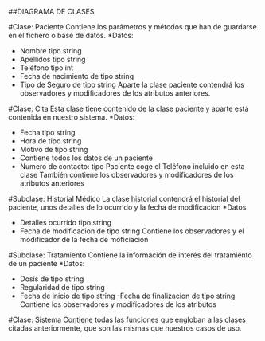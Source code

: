 ##DIAGRAMA DE CLASES

#Clase: Paciente
Contiene los parámetros y métodos que han de guardarse en el fichero o base de datos.
*Datos:
- Nombre tipo string
- Apellidos tipo string
- Teléfono tipo int
- Fecha de nacimiento de tipo string
- Tipo de Seguro de tipo string
Aparte la clase paciente contendrá los observadores y modificadores de los atributos anteriores.

#Clase: Cita
Esta clase tiene contenido de la clase paciente y aparte está contenida en nuestro sistema.
*Datos:
- Fecha tipo string
- Hora de tipo string
- Motivo de tipo string
- Contiene todos los datos de un paciente
- Numero de contacto: tipo Paciente coge el Teléfono incluido en esta clase
También contiene los observadores y modificadores de los atributos anteriores

#Subclase: Historial Médico
La clase historial contendrá el historial del paciente, unos detalles de lo ocurrido y la fecha de modificacion
*Datos:
- Detalles ocurrido tipo string
- Fecha de modificacion de tipo string
Contiene los observadores y el modificador de la fecha de moficiación

#Subclase: Tratamiento
Contiene la información de interés del tratamiento de un paciente
*Datos:
- Dosis de tipo string
- Regularidad de tipo string
- Fecha de inicio de tipo string
-Fecha de finalizacion de tipo string
Contiene los observadores y modificadores de los atributos

#Clase: Sistema
Contiene todas las funciones que engloban a las clases citadas anteriormente, que son las mismas que nuestros casos de uso.
